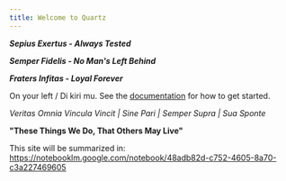 ```yaml
---
title: Welcome to Quartz
---
```

***Sepius Exertus - Always Tested***

***Semper Fidelis - No Man's Left Behind***

***Fraters Infitas - Loyal Forever***

On your left / Di kiri mu.
See the [documentation](https://quartz.jzhao.xyz) for how to get started.

*Veritas Omnia Vincula Vincit | Sine Pari | Semper Supra | Sua Sponte*

**"These Things We Do, That Others May Live"**

This site will be summarized in: https://notebooklm.google.com/notebook/48adb82d-c752-4605-8a70-c3a227469605


